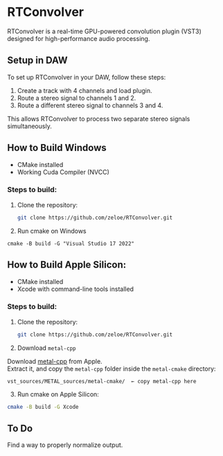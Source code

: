 # RTConvolver
RTConvolver is a real-time GPU-powered convolution plugin (VST3) designed for high-performance audio processing.


## Setup in DAW
To set up RTConvolver in your DAW, follow these steps:
1. Create a track with 4 channels and load plugin.
2. Route a stereo signal to channels 1 and 2.
3. Route a different stereo signal to channels 3 and 4.

This allows RTConvolver to process two separate stereo signals simultaneously.

## How to Build Windows
- CMake installed
- Working Cuda Compiler (NVCC)
### Steps to build:
1. Clone the repository:
   ```bash
   git clone https://github.com/zeloe/RTConvolver.git
   ```
2. Run cmake on Windows
```shell
cmake -B build -G "Visual Studio 17 2022"
```
## How to Build Apple Silicon:
- CMake installed
- Xcode with command-line tools installed
### Steps to build:
1. Clone the repository:
   ```bash
   git clone https://github.com/zeloe/RTConvolver.git
   ```
2. Download `metal-cpp`

Download [metal-cpp](https://developer.apple.com/metal/cpp/) from Apple.  
Extract it, and copy the `metal-cpp` folder inside the `metal-cmake` directory:

```text
vst_sources/METAL_sources/metal-cmake/  ← copy metal-cpp here
```
3. Run cmake on Apple Silicon:
```bash
cmake -B build -G Xcode
 ```
## To Do
Find a way to properly normalize output.

